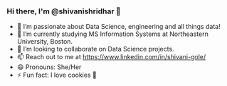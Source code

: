 ### Hi there, I'm @shivanishridhar 👋
- 🔭 I’m passionate about Data Science, engineering and all things data!
- 🌱 I’m currently studying MS Information Systems at Northeastern University, Boston. 
- 👯 I’m looking to collaborate on Data Science projects.
- 📫 Reach out to me at https://www.linkedin.com/in/shivani-gole/
- 😄 Pronouns: She/Her
- ⚡ Fun fact: I love cookies :hand_over_mouth:
